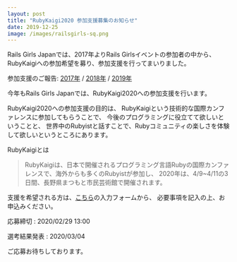 ```yaml
---
layout: post
title: "RubyKaigi2020 参加支援募集のお知らせ"
date: 2019-12-25
image: /images/railsgirls-sq.png
---
```

Rails Girls Japanでは、2017年よりRails Girlsイベントの参加者の中から、
RubyKaigiへの参加希望を募り、参加支援を行ってまいりました。

参加支援のご報告:
<a href="/2017/09/23/rubykaigi2017-support-for-alumni/">2017年</a> /
<a href="/2018/12/04/rubykaigi2018-support-for-alumni/">2018年</a> /
<a href="/2019/06/04/rubykaigi2019-support-for-alumni/">2019年</a>

今年もRails Girls Japanでは、RubyKaigi2020への参加支援を行います。
<p>RubyKaigi2020への参加支援の目的は、
RubyKaigiという技術的な国際カンファレンスに参加してもらうことで、
今後のプログラミングに役立てて欲しいということと、
世界中のRubyistと話すことで、Rubyコミュニティの楽しさを体験して欲しいというところにあります。</p>


RubyKaigiとは
<blockquote>
  <p>
  RubyKaigiは、日本で開催されるプログラミング言語Rubyの国際カンファレンスで、海外からも多くのRubyistが参加し、
  2020年は、4/9~4/11の3日間、長野県まつもと市民芸術館で開催されます。</p>
</blockquote>


支援を希望される方は、<a href="https://forms.gle/bz41TSPPDEVVyweZ7">こちら</a>の入力フォームから、
必要事項を記入の上、お申込みください。

応募締切 : 2020/02/29 13:00

選考結果発表 : 2020/03/04

ご応募お待ちしております。

